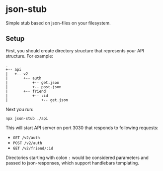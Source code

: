 # json-stub

Simple stub based on json-files on your filesystem.

## Setup

First, you should create directory structure that represents your API structure. For example:

```
.
+-- api
|   +-- v2
|       +-- auth
|           +-- get.json
|           +-- post.json
|       +-- friend
|           +-- :id
|               +-- get.json
```

Next you run:

```
npx json-stub ./api
```

This will start API server on port 3030 that responds to following requests:
- `GET /v2/auth`
- `POST /v2/auth`
- `GET /v2/friend/:id`

Directories starting with colon `:` would be considered parameters and passed to json-responses, which support handlebars templating.


